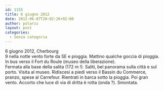 ```yaml
---
id: 1155
title: 6 giugno 2012
date: 2012-06-07T20:02:26+02:00
author: polaris
layout: post
categories:
  - Senza categoria
---
```

6 giugno 2012, Cherbourg  
9 nella notte vento forte da SE e pioggia. Mattino qualche goccia di pioggia. In bus verso il Fort du Roule (museo della liberazione).  
Fermata alla base della salita (172 m !). Saliti, bel panorama sulla città e sul porto. Visita al museo. Ridiscesi a piedi verso il Bassin du Commerce, pranzo, spese al Carrefour. Rientrati in barca sotto la pioggia. Poi gran vento. Accorto che luce di via di dritta è rotta (onda ?). Smontata.